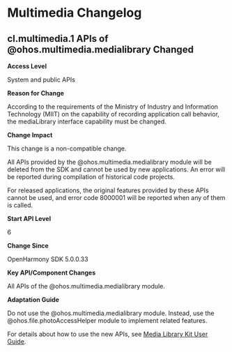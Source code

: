 # Multimedia Changelog

## cl.multimedia.1 APIs of @ohos.multimedia.medialibrary Changed

**Access Level**

System and public APIs

**Reason for Change**

According to the requirements of the Ministry of Industry and Information Technology (MIIT) on the capability of recording application call behavior, the mediaLibrary interface capability must be changed.

**Change Impact**

This change is a non-compatible change.

All APIs provided by the @ohos.multimedia.medialibrary module will be deleted from the SDK and cannot be used by new applications. An error will be reported during compilation of historical code projects.

For released applications, the original features provided by these APIs cannot be used, and error code 8000001 will be reported when any of them is called.

**Start API Level**

6

**Change Since**

OpenHarmony SDK 5.0.0.33

**Key API/Component Changes**

All APIs of the @ohos.multimedia.medialibrary module.

**Adaptation Guide**

Do not use the @ohos.multimedia.medialibrary module. Instead, use the @ohos.file.photoAccessHelper module to implement related features.

For details about how to use the new APIs, see [Media Library Kit User Guide](../../../application-dev/media/medialibrary/photoAccessHelper-overview.md).
